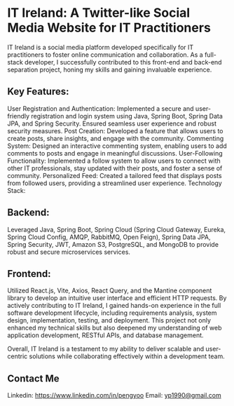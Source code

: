 # IT Ireland: A Twitter-like Social Media Website for IT Practitioners
IT Ireland is a social media platform developed specifically for IT practitioners to foster online communication and collaboration. As a full-stack developer, I successfully contributed to this front-end and back-end separation project, honing my skills and gaining invaluable experience.

## Key Features:

User Registration and Authentication: Implemented a secure and user-friendly registration and login system using Java, Spring Boot, Spring Data JPA, and Spring Security. Ensured seamless user experience and robust security measures.
Post Creation: Developed a feature that allows users to create posts, share insights, and engage with the community.
Commenting System: Designed an interactive commenting system, enabling users to add comments to posts and engage in meaningful discussions.
User-Following Functionality: Implemented a follow system to allow users to connect with other IT professionals, stay updated with their posts, and foster a sense of community.
Personalized Feed: Created a tailored feed that displays posts from followed users, providing a streamlined user experience.
Technology Stack:


## Backend:
Leveraged Java, Spring Boot, Spring Cloud (Spring Cloud Gateway, Eureka, Spring Cloud Config, AMQP, RabbitMQ, Open Feign), Spring Data JPA, Spring Security, JWT, Amazon S3, PostgreSQL, and MongoDB to provide robust and secure microservices services.
## Frontend:
Utilized React.js, Vite, Axios, React Query, and the Mantine component library to develop an intuitive user interface and efficient HTTP requests.
By actively contributing to IT Ireland, I gained hands-on experience in the full software development lifecycle, including requirements analysis, system design, implementation, testing, and deployment. This project not only enhanced my technical skills but also deepened my understanding of web application development, RESTful APIs, and database management.

Overall, IT Ireland is a testament to my ability to deliver scalable and user-centric solutions while collaborating effectively within a development team.

## Contact Me
Linkedin: https://www.linkedin.com/in/pengyoo
Email: yp1990@gmail.com
